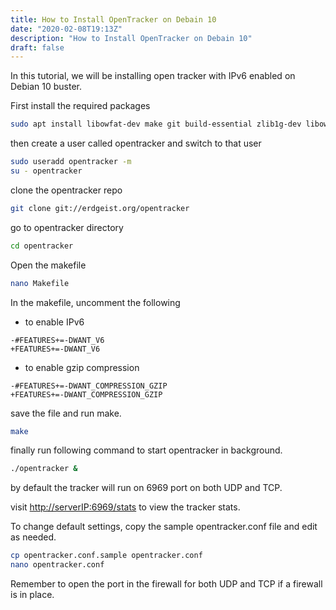 ```yaml
---
title: How to Install OpenTracker on Debain 10
date: "2020-02-08T19:13Z"
description: "How to Install OpenTracker on Debain 10"
draft: false
---
```


In this tutorial, we will be installing open tracker with IPv6 enabled on Debian 10 buster.

First install the required packages

```bash
sudo apt install libowfat-dev make git build-essential zlib1g-dev libowfat-dev make git
```

then create a user called opentracker and switch to that user

```bash
sudo useradd opentracker -m
su - opentracker
```

clone the opentracker repo

```bash
git clone git://erdgeist.org/opentracker
```

go to opentracker directory

```bash
cd opentracker
```

Open the makefile

```bash
nano Makefile
```

In the makefile, uncomment the following

- to enable IPv6

```{diff}
-#FEATURES+=-DWANT_V6
+FEATURES+=-DWANT_V6
```

- to enable gzip compression

```{diff}
-#FEATURES+=-DWANT_COMPRESSION_GZIP
+FEATURES+=-DWANT_COMPRESSION_GZIP
```

save the file and run make.

```bash
make
```

finally run following command to start opentracker in background.

```bash
./opentracker &
```

by default the tracker will run on 6969 port on both UDP and TCP.

visit [http://serverIP:6969/stats](http://serverIP:6969/stats) to view the tracker stats.

To change default settings, copy the sample opentracker.conf file and edit as needed.

```bash
cp opentracker.conf.sample opentracker.conf
nano opentracker.conf
```

Remember to open the port in the firewall for both UDP and TCP if a firewall is in place.
